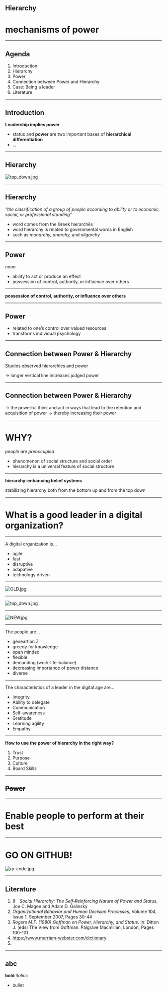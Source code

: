 ## Hierarchy

# mechanisms of power

---

## Agenda
1. Introduction
1. Hierarchy
1. Power
1. Connection between Power and Hierarchy
1. Case: Being a leader
1. Literature

---

## Introduction

**Leadership implies power**

* status and **power** are two important bases of **hierarchical differentiation**
* ...


---

## Hierarchy

![top_down.jpg](top_down.jpg)

---

## Hierarchy

_"the classification of a group of people according to ability or to economic, social, or professional standing"_

* word comes from the Greek hierarchēs
* word hierarchy is related to governmental words in English
* such as _monarchy, anarchy,_ and _oligarchy_

---

## Power

_noun_
* ability to act or produce an effect
* possession of control, authority, or influence over others

---

**possession of control, authority, or influence over others**

---

## Power

* related to one’s control over valued resources
* transforms individual psychology

---

## Connection between Power & Hierarchy

Studies observed hierarchies and power 

-> longer vertical line increases judged power


---

## Connection between Power & Hierarchy

-> the powerful think and act in ways that lead to the retention and acquisition of power
-> thereby increasing their power 

---

# WHY?

_people are preoccupied_
* phenomenon of social structure and social order
* hierarchy is a universal feature of social structure

---

**hierarchy‐enhancing belief systems**

stabilizing hierarchy
both from the bottom up and from the top down

---

# **What is a good leader in a digital organization?**

---

A digital organization is...

* agile
* fast
* disruptive
* adapative 
* technology driven

---

![OLD.jpg](OLD.jpg)

---

![top_down.jpg](top_down.jpg)

---

![NEW.jpg](NEW.jpg)

---

The people are...

* geneartion Z
* greedy for knowledge
* open minded
* flexible
* demanding (work-life-balance)
* decreasing importance of power distance
* diverse

---

The characteristics of a leader in the digital age are...

* Integrity
* Ability to delegate
* Communication
* Self-awareness
* Gratitude
* Learning agility
* Empathy

---

**How to use the power of hierarchy in the right way?**

1. Trust
1. Purpose
1. Culture
1. Board Skills
---

## ~~Power~~

---

# **Enable people to perform at their best**

---

# **GO ON GITHUB!**

![qr-code.jpg](qr-code.jpg)

---

## Literature
1. _8 Social Hierarchy: The Self‐Reinforcing Nature of Power and Status_, Joe C. Magee and Adam D. Galinsky
1. _Organizational Behavior and Human Decision Processes_, Volume 104, Issue 1, September 2007, Pages 30-44
1. _Rogers M.F. (1980) Goffman on Power, Hierarchy, and Status_. In: Ditton J. (eds) The View from Goffman. Palgrave Macmillan, London, Pages 100-101
1. https://www.merriam-webster.com/dictionary
1. 

---

## abc
**bold**
_italics_
* bullet


